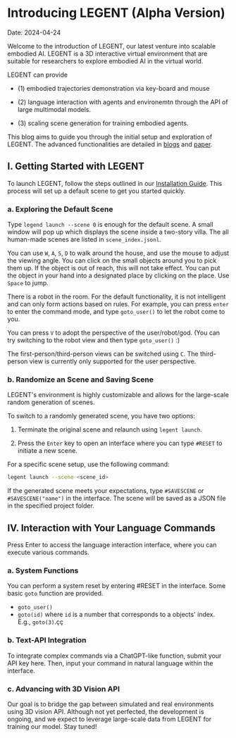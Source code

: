 # Introducing LEGENT (Alpha Version)

Date: 2024-04-24

Welcome to the introduction of LEGENT, our latest venture into scalable embodied AI. LEGENT is a 3D interactive virtual environment that are suitable for researchers to explore embodied AI in the virtual world. 

LEGENT can provide 

- (1) embodied trajectories demonstration via key-board and mouse

- (2) language interaction with agents and environemtn through the API of large multimodal models. 

- (3) scaling scene generation for training embodied agents.

This blog aims to guide you through the initial setup and exploration of LEGENT. The advanced functionalities are detailed in [blogs](http://127.0.0.1:8888/documentation/getting_started/introduction/) and [paper](https://arxiv.org/pdf/2404.18243).



## I. Getting Started with LEGENT

To launch LEGENT, follow the steps outlined in our [Installation Guide](../../../documentation/getting_started/installation). This process will set up a default scene to get you started quickly.

### a. Exploring the Default Scene

Type ```legend launch --scene 0``` is enough for the default scene. A small window will pop up which displays the scene inside a two-story villa. The all human-made scenes are listed in ```scene_index.jsonl```. 

You can use ```W```, ```A```, ```S```, ```D``` to walk around the house, and use the mouse to adjust the viewing angle. You can click on the small objects around you to pick them up. If the object is out of reach, this will not take effect. You can put the object in your hand into a designated place by clicking on the place. Use ```Space``` to jump.

There is a robot in the room. For the default functionality, it is not intelligent and can only form actions based on rules. For example, you can press ```enter``` to enter the command mode, and type ```goto_user()``` to let the robot come to you.

You can press `V` to adopt the perspective of the user/robot/god. (You can try switching to the robot view and then type ```goto_user()``` :)

The first-person/third-person views can be switched using `C`. The third-person view is currently only supported for the user perspective.


### b. Randomize an Scene and Saving Scene

LEGENT's environment is highly customizable and allows for the large-scale random generation of scenes. 

To switch to a randomly generated scene, you have two options:

1. Terminate the original scene and relaunch using `legent launch`.

2. Press the `Enter` key to open an interface where you can type `#RESET` to initiate a new scene.

For a specific scene setup, use the following command:
```bash
legent launch --scene <scene_id>
```

If the generated scene meets your expectations, type ```#SAVESCENE``` or ```#SAVESCENE("name")``` in the interface.
The scene will be saved as a JSON file in the specified project folder.


## IV. Interaction with Your Language Commands
Press Enter to access the language interaction interface, where you can execute various commands.

### a. System Functions
You can perform a system reset by entering #RESET in the interface.
Some basic `goto` function are provided.

- `goto_user()`
- `goto(id)` where `id` is a number that corresponds to a objects' index. E.g., `goto(3)`.çç

### b. Text-API Integration
To integrate complex commands via a ChatGPT-like function, submit your API key here. Then, input your command in natural language within the interface.

### c. Advancing with 3D Vision API
Our goal is to bridge the gap between simulated and real environments using 3D vision API. Although not yet perfected, the development is ongoing, and we expect to leverage large-scale data from LEGENT for training our model. Stay tuned!

